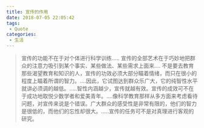 ```yaml
---
title: 宣传的作用
date: 2018-07-05 22:05:42
tags:
 - Quote
categories:
 - 生活
---
```



> 宣传的功能不在于对个体进行科学训练..... 宣传的全部艺术在于巧妙地把群众的注意力吸引到某个事实、某些做法、某些需求上面来.... 不是要去教育那些渴望教育和知识的人，宣传的功效必须大部分瞄着情绪，而只在很小的程度上瞄着所谓的智力。....因此，它试图达到群众乐广大，它的纯智性水平就讲必须调的越低。.....智性内涵越少，宣传就越有效。宣传的成效可不在于成功地取悦少数学者和爱美青年。....像科学教育那样从多方面来考虑看待问题，对宣传来说是个错误。广大群众的感受性是非常有限的，他们的智力是很低的，而他们的忘性却很大。.....宣传的任务可不是对真理进行客观的研究。 